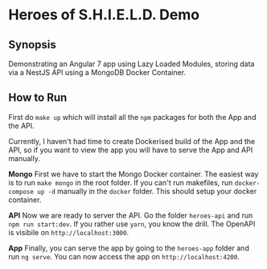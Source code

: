 # Heroes of S.H.I.E.L.D. Demo

## Synopsis
Demonstrating an Angular 7 app using Lazy Loaded Modules, storing data via a NestJS API using a MongoDB Docker Container.



## How to Run
First do `make up` which will install all the `npm` packages for both the App and the API.

Currently, I haven't had time to create Dockerised build of the App and the API, so if you want to view the app you will have to serve the App and API manually.

**Mongo**
First we have to start the Mongo Docker container. The easiest way is to run `make mongo` in the root folder. If you can't run makefiles, run `docker-compose up -d` manually in the `docker` folder. This should setup your docker container.

**API**
Now we are ready to server the API. Go the folder `heroes-api` and run `npm run start:dev`. If you rather use `yarn`, you know the drill. The OpenAPI is visibile on `http://localhost:3000`.

**App**
Finally, you can serve the app by going to the `heroes-app` folder and run `ng serve`. You can now access the app on `http://localhost:4200`.

